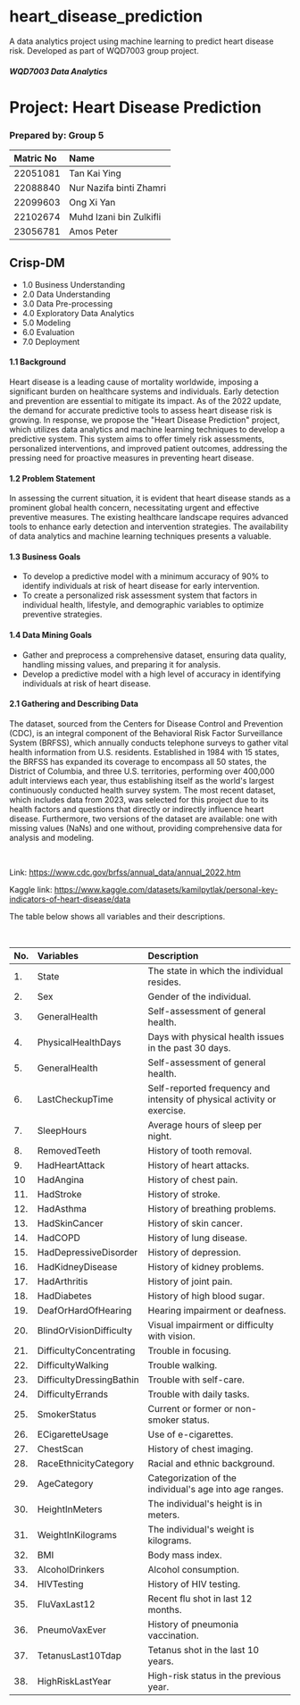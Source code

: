 # heart_disease_prediction
A data analytics project using machine learning to predict heart disease risk. Developed as part of WQD7003 group project.

##### WQD7003 Data Analytics

# **Project: Heart Disease Prediction**

### Prepared by: Group 5   



| Matric No | Name |
|:-------   |:------- |
| 22051081  | Tan Kai Ying |
| 22088840  | Nur Nazifa binti Zhamri |
| 22099603  | Ong Xi Yan |
| 22102674  | Muhd Izani bin Zulkifli |
| 23056781  | Amos Peter |

## **Crisp-DM**
* 1.0 Business Understanding
* 2.0 Data Understanding
* 3.0 Data Pre-processing
* 4.0 Exploratory Data Analytics
* 5.0 Modeling
* 6.0 Evaluation
* 7.0 Deployment

#### **1.1 Background**

Heart disease is a leading cause of mortality worldwide, imposing
a significant burden on healthcare systems and individuals. Early detection and prevention are essential to mitigate its impact. As of the 2022 update, the demand for accurate predictive tools to assess heart disease risk is growing. In response, we propose the "Heart Disease Prediction" project, which utilizes data analytics and machine learning techniques to develop a predictive system. This system aims to offer timely risk assessments, personalized interventions, and improved patient outcomes, addressing the pressing need for proactive measures in preventing heart disease.

#### **1.2 Problem Statement**

In assessing the current situation, it is evident that heart disease stands as a prominent global health concern, necessitating urgent and effective preventive measures. The existing healthcare landscape requires advanced tools to enhance early detection and intervention strategies. The availability of data analytics and machine learning techniques presents a valuable.

#### **1.3 Business Goals**

*  To develop a predictive model with a minimum accuracy of 90% to identify individuals at risk of heart disease for early intervention.
*   To create a personalized risk assessment system that factors in individual health, lifestyle, and demographic variables to optimize preventive strategies.

#### **1.4 Data Mining Goals**

*   Gather and preprocess a comprehensive dataset, ensuring data quality, handling missing values, and preparing it for analysis.
*   Develop a predictive model with a high level of accuracy in identifying individuals at risk of heart disease.

#### **2.1 Gathering and Describing Data**

The dataset, sourced from the Centers for Disease Control and Prevention (CDC), is an integral component of the Behavioral Risk Factor Surveillance System (BRFSS), which annually conducts telephone surveys to gather vital health information from U.S. residents. Established in 1984 with 15 states, the BRFSS has expanded its coverage to encompass all 50 states, the District of Columbia, and three U.S. territories, performing over 400,000 adult interviews each year, thus establishing itself as the world's largest continuously conducted health survey system. The most recent dataset, which includes data from 2023, was selected for this project due to its health factors and questions that directly or indirectly influence heart disease. Furthermore, two versions of the dataset are available: one with missing values (NaNs) and one without, providing comprehensive data for analysis and modeling.

<br>

Link: https://www.cdc.gov/brfss/annual_data/annual_2022.htm

Kaggle link: https://www.kaggle.com/datasets/kamilpytlak/personal-key-indicators-of-heart-disease/data

The table below shows all variables and their descriptions.

<br>


| No.  | Variables           | Description                                                             |
| :--  | :-------            | :------------------------------------------------                       |
| 1.   | State               | The state in which the individual resides.                              |
| 2.   | Sex                 | Gender of the individual.                                               |
| 3.   | GeneralHealth       | Self-assessment of general health.                                      |
| 4.   | PhysicalHealthDays  | Days with physical health issues in the past 30 days.                   |
| 5.   | GeneralHealth       | Self-assessment of general health.                                      |
| 6.   | LastCheckupTime     | Self-reported frequency and intensity of physical activity or exercise. |
| 7.   | SleepHours          | Average hours of sleep per night.                                       |
| 8.   | RemovedTeeth        | History of tooth removal.                                               |
| 9.   | HadHeartAttack      | History of heart attacks.                                               |
| 10   | HadAngina           | History of chest pain.                                                  |
| 11.  | HadStroke           |   History of stroke.                                                    |
| 12.  | HadAsthma           | History of breathing problems.                                          |
| 13.  | HadSkinCancer       | History of skin cancer.                                                 |
| 14.  | HadCOPD             | History of lung disease.                                                |
| 15.  | HadDepressiveDisorder | History of depression.                                                |
| 16.  | HadKidneyDisease    | History of kidney problems.                                             |
| 17.  | HadArthritis        | History of joint pain.                                                  |
| 18.  | HadDiabetes         | History of high blood sugar.                                            |
| 19.  | DeafOrHardOfHearing | Hearing impairment or deafness.                                         |
| 20.  | BlindOrVisionDifficulty | Visual impairment or difficulty with vision.                        |
| 21.  | DifficultyConcentrating | Trouble in focusing.                                                |
| 22.  | DifficultyWalking   | Trouble walking.                                                        |
| 23.  | DifficultyDressingBathin | Trouble with self-care.                                            |
| 24.  | DifficultyErrands   | Trouble with daily tasks.                                               |
| 25.  | SmokerStatus        | Current or former or non-smoker status.                                 |
| 26.  | ECigaretteUsage     | Use of e-cigarettes.                                                    |
| 27.  | ChestScan           | History of chest imaging.                                               |
| 28.  | RaceEthnicityCategory | Racial and ethnic background.                                         |
| 29.  | AgeCategory         | Categorization of the individual's age into age ranges.                 |
| 30.  | HeightInMeters      | The individual's height is in meters.                                   |
| 31.  | WeightInKilograms   | The individual's weight is kilograms.                                   |
| 32.  | BMI                 | Body mass index.                                                        |
| 33.  | AlcoholDrinkers     | Alcohol consumption.                                                    |
| 34.  | HIVTesting          | History of HIV testing.                                                 |
| 35.  | FluVaxLast12        | Recent flu shot in last 12 months.                                      |
| 36.  | PneumoVaxEver       | History of pneumonia vaccination.                                       |
| 37.  | TetanusLast10Tdap 	 | Tetanus shot in the last 10 years.                                      |
| 38.  | HighRiskLastYear    | High-risk status in the previous year.                                  |t| 39.  | CovidPos 	         | COVID-19 positive status.                                               |sovidPos 	COVID-19 positive status.


